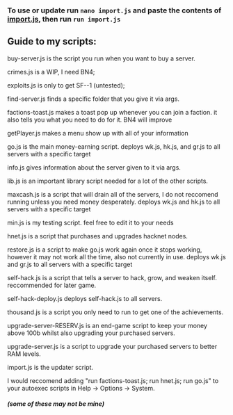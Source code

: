 ### To use or update run `nano import.js` and paste the contents of [import.js](https://github.com/Taxolotl/Bitburner-scripts/raw/main/import.js), then run `run import.js`

## Guide to my scripts:

  buy-server.js is the script you run when you want to buy a server.

  crimes.js is a WIP, I need BN4;

  exploits.js is only to get SF--1 (untested);

  find-server.js finds a specific folder that you give it via args.

  factions-toast.js makes a toast pop up whenever you can join a faction. it also tells you what you need to do for it. BN4 will improve

  getPlayer.js makes a menu show up with all of your information

  go.js is the main money-earning script.
    deploys wk.js, hk.js, and gr.js to all servers with a specific target

  info.js gives information about the server given to it via args.

  lib.js is an important library script needed for a lot of the other scripts.

  maxcash.js is a script that will drain all of the servers, I do not reccomend running unless you need money desperately.
    deploys wk.js and hk.js to all servers with a specific target

  min.js is my testing script. feel free to edit it to your needs

  hnet.js is a script that purchases and upgrades hacknet nodes.

  restore.js is a script to make go.js work again once it stops working, however it may not work all the time, also not currently in use.
    deploys wk.js and gr.js to all servers with a specific target

  self-hack.js is a script that tells a server to hack, grow, and weaken itself. reccommended for later game.

  self-hack-deploy.js deploys self-hack.js to all servers.

  thousand.js is a script you only need to run to get one of the achievements.

  upgrade-server-RESERV.js is an end-game script to keep your money above 100b whilst also upgrading your purchased servers.

  upgrade-server.js is a script to upgrade your purchased servers to better RAM levels.

  import.js is the updater script.

  I would reccomend adding "run factions-toast.js; run hnet.js; run go.js" to your autoexec scripts in Help -> Options -> System.

  ##### (some of these may not be mine)
